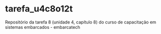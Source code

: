 # tarefa_u4c8o12t
Repositório da tarefa 8 (unidade 4, capítulo 8) do curso de capacitação em sistemas embarcados - embarcatech

